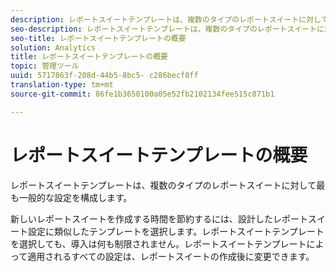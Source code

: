 ```yaml
---
description: レポートスイートテンプレートは、複数のタイプのレポートスイートに対して最も一般的な設定を構成します。
seo-description: レポートスイートテンプレートは、複数のタイプのレポートスイートに対して最も一般的な設定を構成します。
seo-title: レポートスイートテンプレートの概要
solution: Analytics
title: レポートスイートテンプレートの概要
topic: 管理ツール
uuid: 5717863f-208d-44b5-8bc5- c286becf8ff
translation-type: tm+mt
source-git-commit: 86fe1b3650100a05e52fb2102134fee515c871b1

---
```



# レポートスイートテンプレートの概要

レポートスイートテンプレートは、複数のタイプのレポートスイートに対して最も一般的な設定を構成します。

新しいレポートスイートを作成する時間を節約するには、設計したレポートスイート設定に類似したテンプレートを選択します。レポートスイートテンプレートを選択しても、導入は何も制限されません。レポートスイートテンプレートによって適用されるすべての設定は、レポートスイートの作成後に変更できます。

<!-- Meike, links to relevant articles? -->